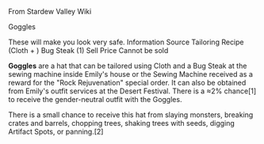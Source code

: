 From Stardew Valley Wiki

Goggles

These will make you look very safe. Information Source Tailoring Recipe  
(Cloth + ) Bug Steak (1) Sell Price Cannot be sold

**Goggles** are a hat that can be tailored using Cloth and a Bug Steak at the sewing machine inside Emily's house or the Sewing Machine received as a reward for the "Rock Rejuvenation" special order. It can also be obtained from Emily's outfit services at the Desert Festival. There is a ≈2% chance\[1] to receive the gender-neutral outfit with the Goggles.

There is a small chance to receive this hat from slaying monsters, breaking crates and barrels, chopping trees, shaking trees with seeds, digging Artifact Spots, or panning.\[2]